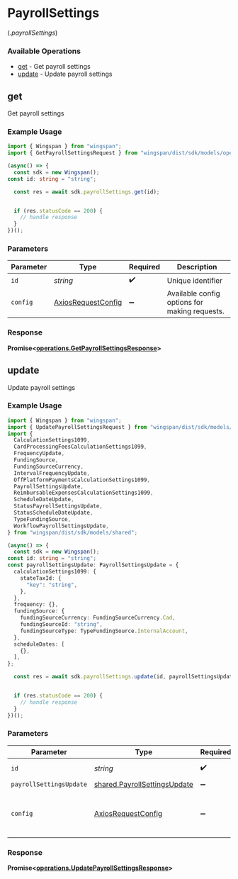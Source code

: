 # PayrollSettings
(*.payrollSettings*)

### Available Operations

* [get](#get) - Get payroll settings
* [update](#update) - Update payroll settings

## get

Get payroll settings

### Example Usage

```typescript
import { Wingspan } from "wingspan";
import { GetPayrollSettingsRequest } from "wingspan/dist/sdk/models/operations";

(async() => {
  const sdk = new Wingspan();
const id: string = "string";

  const res = await sdk.payrollSettings.get(id);


  if (res.statusCode == 200) {
    // handle response
  }
})();
```

### Parameters

| Parameter                                                    | Type                                                         | Required                                                     | Description                                                  |
| ------------------------------------------------------------ | ------------------------------------------------------------ | ------------------------------------------------------------ | ------------------------------------------------------------ |
| `id`                                                         | *string*                                                     | :heavy_check_mark:                                           | Unique identifier                                            |
| `config`                                                     | [AxiosRequestConfig](https://axios-http.com/docs/req_config) | :heavy_minus_sign:                                           | Available config options for making requests.                |


### Response

**Promise<[operations.GetPayrollSettingsResponse](../../models/operations/getpayrollsettingsresponse.md)>**


## update

Update payroll settings

### Example Usage

```typescript
import { Wingspan } from "wingspan";
import { UpdatePayrollSettingsRequest } from "wingspan/dist/sdk/models/operations";
import {
  CalculationSettings1099,
  CardProcessingFeesCalculationSettings1099,
  FrequencyUpdate,
  FundingSource,
  FundingSourceCurrency,
  IntervalFrequencyUpdate,
  OffPlatformPaymentsCalculationSettings1099,
  PayrollSettingsUpdate,
  ReimbursableExpensesCalculationSettings1099,
  ScheduleDateUpdate,
  StatusPayrollSettingsUpdate,
  StatusScheduleDateUpdate,
  TypeFundingSource,
  WorkflowPayrollSettingsUpdate,
} from "wingspan/dist/sdk/models/shared";

(async() => {
  const sdk = new Wingspan();
const id: string = "string";
const payrollSettingsUpdate: PayrollSettingsUpdate = {
  calculationSettings1099: {
    stateTaxId: {
      "key": "string",
    },
  },
  frequency: {},
  fundingSource: {
    fundingSourceCurrency: FundingSourceCurrency.Cad,
    fundingSourceId: "string",
    fundingSourceType: TypeFundingSource.InternalAccount,
  },
  scheduleDates: [
    {},
  ],
};

  const res = await sdk.payrollSettings.update(id, payrollSettingsUpdate);


  if (res.statusCode == 200) {
    // handle response
  }
})();
```

### Parameters

| Parameter                                                                    | Type                                                                         | Required                                                                     | Description                                                                  |
| ---------------------------------------------------------------------------- | ---------------------------------------------------------------------------- | ---------------------------------------------------------------------------- | ---------------------------------------------------------------------------- |
| `id`                                                                         | *string*                                                                     | :heavy_check_mark:                                                           | Unique identifier                                                            |
| `payrollSettingsUpdate`                                                      | [shared.PayrollSettingsUpdate](../../models/shared/payrollsettingsupdate.md) | :heavy_minus_sign:                                                           | N/A                                                                          |
| `config`                                                                     | [AxiosRequestConfig](https://axios-http.com/docs/req_config)                 | :heavy_minus_sign:                                                           | Available config options for making requests.                                |


### Response

**Promise<[operations.UpdatePayrollSettingsResponse](../../models/operations/updatepayrollsettingsresponse.md)>**

